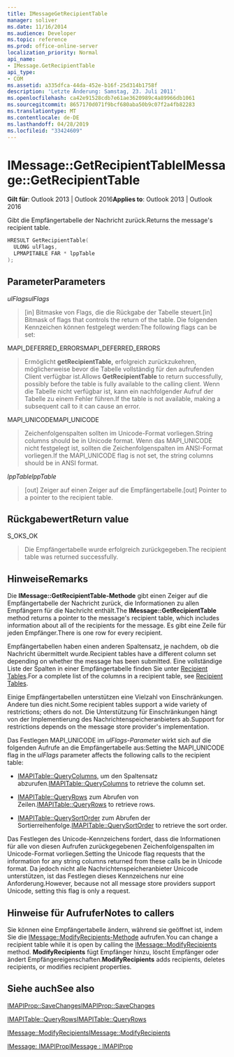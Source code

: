 ```yaml
---
title: IMessageGetRecipientTable
manager: soliver
ms.date: 11/16/2014
ms.audience: Developer
ms.topic: reference
ms.prod: office-online-server
localization_priority: Normal
api_name:
- IMessage.GetRecipientTable
api_type:
- COM
ms.assetid: a335dfca-44da-452e-b16f-25d314b1758f
description: 'Letzte Änderung: Samstag, 23. Juli 2011'
ms.openlocfilehash: ca42e91528cdb7e61ae3620989c4a89966db1061
ms.sourcegitcommit: 8657170d071f9bcf680aba50b9c07f2a4fb82283
ms.translationtype: MT
ms.contentlocale: de-DE
ms.lasthandoff: 04/28/2019
ms.locfileid: "33424609"
---
```

# <a name="imessagegetrecipienttable"></a><span data-ttu-id="db4ce-103">IMessage::GetRecipientTable</span><span class="sxs-lookup"><span data-stu-id="db4ce-103">IMessage::GetRecipientTable</span></span>

  
  
<span data-ttu-id="db4ce-104">**Gilt für**: Outlook 2013 | Outlook 2016</span><span class="sxs-lookup"><span data-stu-id="db4ce-104">**Applies to**: Outlook 2013 | Outlook 2016</span></span> 
  
<span data-ttu-id="db4ce-105">Gibt die Empfängertabelle der Nachricht zurück.</span><span class="sxs-lookup"><span data-stu-id="db4ce-105">Returns the message's recipient table.</span></span>
  
```cpp
HRESULT GetRecipientTable(
  ULONG ulFlags,
  LPMAPITABLE FAR * lppTable
);
```

## <a name="parameters"></a><span data-ttu-id="db4ce-106">Parameter</span><span class="sxs-lookup"><span data-stu-id="db4ce-106">Parameters</span></span>

 <span data-ttu-id="db4ce-107">_ulFlags_</span><span class="sxs-lookup"><span data-stu-id="db4ce-107">_ulFlags_</span></span>
  
> <span data-ttu-id="db4ce-108">[in] Bitmaske von Flags, die die Rückgabe der Tabelle steuert.</span><span class="sxs-lookup"><span data-stu-id="db4ce-108">[in] Bitmask of flags that controls the return of the table.</span></span> <span data-ttu-id="db4ce-109">Die folgenden Kennzeichen können festgelegt werden:</span><span class="sxs-lookup"><span data-stu-id="db4ce-109">The following flags can be set:</span></span>
    
<span data-ttu-id="db4ce-110">MAPI_DEFERRED_ERRORS</span><span class="sxs-lookup"><span data-stu-id="db4ce-110">MAPI_DEFERRED_ERRORS</span></span> 
  
> <span data-ttu-id="db4ce-111">Ermöglicht **getRecipientTable,** erfolgreich zurückzukehren, möglicherweise bevor die Tabelle vollständig für den aufrufenden Client verfügbar ist.</span><span class="sxs-lookup"><span data-stu-id="db4ce-111">Allows **GetRecipientTable** to return successfully, possibly before the table is fully available to the calling client.</span></span> <span data-ttu-id="db4ce-112">Wenn die Tabelle nicht verfügbar ist, kann ein nachfolgender Aufruf der Tabelle zu einem Fehler führen.</span><span class="sxs-lookup"><span data-stu-id="db4ce-112">If the table is not available, making a subsequent call to it can cause an error.</span></span> 
    
<span data-ttu-id="db4ce-113">MAPI_UNICODE</span><span class="sxs-lookup"><span data-stu-id="db4ce-113">MAPI_UNICODE</span></span> 
  
> <span data-ttu-id="db4ce-114">Zeichenfolgenspalten sollten im Unicode-Format vorliegen.</span><span class="sxs-lookup"><span data-stu-id="db4ce-114">String columns should be in Unicode format.</span></span> <span data-ttu-id="db4ce-115">Wenn das MAPI_UNICODE nicht festgelegt ist, sollten die Zeichenfolgenspalten im ANSI-Format vorliegen.</span><span class="sxs-lookup"><span data-stu-id="db4ce-115">If the MAPI_UNICODE flag is not set, the string columns should be in ANSI format.</span></span>
    
 <span data-ttu-id="db4ce-116">_lppTable_</span><span class="sxs-lookup"><span data-stu-id="db4ce-116">_lppTable_</span></span>
  
> <span data-ttu-id="db4ce-117">[out] Zeiger auf einen Zeiger auf die Empfängertabelle.</span><span class="sxs-lookup"><span data-stu-id="db4ce-117">[out] Pointer to a pointer to the recipient table.</span></span>
    
## <a name="return-value"></a><span data-ttu-id="db4ce-118">Rückgabewert</span><span class="sxs-lookup"><span data-stu-id="db4ce-118">Return value</span></span>

<span data-ttu-id="db4ce-119">S_OK</span><span class="sxs-lookup"><span data-stu-id="db4ce-119">S_OK</span></span> 
  
> <span data-ttu-id="db4ce-120">Die Empfängertabelle wurde erfolgreich zurückgegeben.</span><span class="sxs-lookup"><span data-stu-id="db4ce-120">The recipient table was returned successfully.</span></span>
    
## <a name="remarks"></a><span data-ttu-id="db4ce-121">Hinweise</span><span class="sxs-lookup"><span data-stu-id="db4ce-121">Remarks</span></span>

<span data-ttu-id="db4ce-122">Die **IMessage::GetRecipientTable-Methode** gibt einen Zeiger auf die Empfängertabelle der Nachricht zurück, die Informationen zu allen Empfängern für die Nachricht enthält.</span><span class="sxs-lookup"><span data-stu-id="db4ce-122">The **IMessage::GetRecipientTable** method returns a pointer to the message's recipient table, which includes information about all of the recipients for the message.</span></span> <span data-ttu-id="db4ce-123">Es gibt eine Zeile für jeden Empfänger.</span><span class="sxs-lookup"><span data-stu-id="db4ce-123">There is one row for every recipient.</span></span> 
  
<span data-ttu-id="db4ce-124">Empfängertabellen haben einen anderen Spaltensatz, je nachdem, ob die Nachricht übermittelt wurde.</span><span class="sxs-lookup"><span data-stu-id="db4ce-124">Recipient tables have a different column set depending on whether the message has been submitted.</span></span> <span data-ttu-id="db4ce-125">Eine vollständige Liste der Spalten in einer Empfängertabelle finden Sie unter [Recipient Tables](recipient-tables.md).</span><span class="sxs-lookup"><span data-stu-id="db4ce-125">For a complete list of the columns in a recipient table, see [Recipient Tables](recipient-tables.md).</span></span>
  
<span data-ttu-id="db4ce-126">Einige Empfängertabellen unterstützen eine Vielzahl von Einschränkungen. Andere tun dies nicht.</span><span class="sxs-lookup"><span data-stu-id="db4ce-126">Some recipient tables support a wide variety of restrictions; others do not.</span></span> <span data-ttu-id="db4ce-127">Die Unterstützung für Einschränkungen hängt von der Implementierung des Nachrichtenspeicheranbieters ab.</span><span class="sxs-lookup"><span data-stu-id="db4ce-127">Support for restrictions depends on the message store provider's implementation.</span></span> 
  
<span data-ttu-id="db4ce-128">Das Festlegen MAPI_UNICODE im  _ulFlags-Parameter_ wirkt sich auf die folgenden Aufrufe an die Empfängertabelle aus:</span><span class="sxs-lookup"><span data-stu-id="db4ce-128">Setting the MAPI_UNICODE flag in the  _ulFlags_ parameter affects the following calls to the recipient table:</span></span> 
  
- <span data-ttu-id="db4ce-129">[IMAPITable::QueryColumns,](imapitable-querycolumns.md) um den Spaltensatz abzurufen.</span><span class="sxs-lookup"><span data-stu-id="db4ce-129">[IMAPITable::QueryColumns](imapitable-querycolumns.md) to retrieve the column set.</span></span> 
    
- <span data-ttu-id="db4ce-130">[IMAPITable::QueryRows](imapitable-queryrows.md) zum Abrufen von Zeilen.</span><span class="sxs-lookup"><span data-stu-id="db4ce-130">[IMAPITable::QueryRows](imapitable-queryrows.md) to retrieve rows.</span></span> 
    
- <span data-ttu-id="db4ce-131">[IMAPITable::QuerySortOrder](imapitable-querysortorder.md) zum Abrufen der Sortierreihenfolge.</span><span class="sxs-lookup"><span data-stu-id="db4ce-131">[IMAPITable::QuerySortOrder](imapitable-querysortorder.md) to retrieve the sort order.</span></span> 
    
<span data-ttu-id="db4ce-132">Das Festlegen des Unicode-Kennzeichens fordert, dass die Informationen für alle von diesen Aufrufen zurückgegebenen Zeichenfolgenspalten im Unicode-Format vorliegen.</span><span class="sxs-lookup"><span data-stu-id="db4ce-132">Setting the Unicode flag requests that the information for any string columns returned from these calls be in Unicode format.</span></span> <span data-ttu-id="db4ce-133">Da jedoch nicht alle Nachrichtenspeicheranbieter Unicode unterstützen, ist das Festlegen dieses Kennzeichens nur eine Anforderung.</span><span class="sxs-lookup"><span data-stu-id="db4ce-133">However, because not all message store providers support Unicode, setting this flag is only a request.</span></span>
  
## <a name="notes-to-callers"></a><span data-ttu-id="db4ce-134">Hinweise für Aufrufer</span><span class="sxs-lookup"><span data-stu-id="db4ce-134">Notes to callers</span></span>

<span data-ttu-id="db4ce-135">Sie können eine Empfängertabelle ändern, während sie geöffnet ist, indem Sie die [IMessage::ModifyRecipients-Methode](imessage-modifyrecipients.md) aufrufen.</span><span class="sxs-lookup"><span data-stu-id="db4ce-135">You can change a recipient table while it is open by calling the [IMessage::ModifyRecipients](imessage-modifyrecipients.md) method.</span></span> <span data-ttu-id="db4ce-136">**ModifyRecipients** fügt Empfänger hinzu, löscht Empfänger oder ändert Empfängereigenschaften.</span><span class="sxs-lookup"><span data-stu-id="db4ce-136">**ModifyRecipients** adds recipients, deletes recipients, or modifies recipient properties.</span></span> 
  
## <a name="see-also"></a><span data-ttu-id="db4ce-137">Siehe auch</span><span class="sxs-lookup"><span data-stu-id="db4ce-137">See also</span></span>



[<span data-ttu-id="db4ce-138">IMAPIProp::SaveChanges</span><span class="sxs-lookup"><span data-stu-id="db4ce-138">IMAPIProp::SaveChanges</span></span>](imapiprop-savechanges.md)
  
[<span data-ttu-id="db4ce-139">IMAPITable::QueryRows</span><span class="sxs-lookup"><span data-stu-id="db4ce-139">IMAPITable::QueryRows</span></span>](imapitable-queryrows.md)
  
[<span data-ttu-id="db4ce-140">IMessage::ModifyRecipients</span><span class="sxs-lookup"><span data-stu-id="db4ce-140">IMessage::ModifyRecipients</span></span>](imessage-modifyrecipients.md)
  
[<span data-ttu-id="db4ce-141">IMessage: IMAPIProp</span><span class="sxs-lookup"><span data-stu-id="db4ce-141">IMessage : IMAPIProp</span></span>](imessageimapiprop.md)

